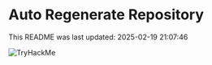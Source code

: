 # Auto Regenerate Repository

This README was last updated: 2025-02-19 21:07:46

 ![TryHackMe](https://tryhackme.com/badge/533634)
